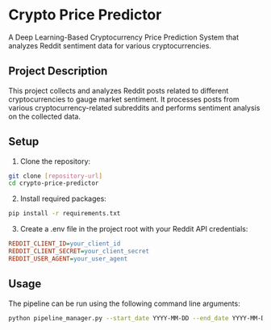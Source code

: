 # Crypto Price Predictor

A Deep Learning-Based Cryptocurrency Price Prediction System that analyzes Reddit sentiment data for various cryptocurrencies.

## Project Description

This project collects and analyzes Reddit posts related to different cryptocurrencies to gauge market sentiment. It processes posts from various cryptocurrency-related subreddits and performs sentiment analysis on the collected data.

## Setup

1. Clone the repository:

```bash
git clone [repository-url]
cd crypto-price-predictor
```

2. Install required packages:

```bash
pip install -r requirements.txt
```

3. Create a .env file in the project root with your Reddit API credentials:

```ini
REDDIT_CLIENT_ID=your_client_id
REDDIT_CLIENT_SECRET=your_client_secret
REDDIT_USER_AGENT=your_user_agent
```

## Usage

The pipeline can be run using the following command line arguments:

```bash
python pipeline_manager.py --start_date YYYY-MM-DD --end_date YYYY-MM-DD --crypto [BTC|ETH|SOL|DOGE] --interval [hour|day] --limit <number_of_posts>
```
